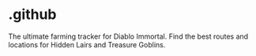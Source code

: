 # .github
The ultimate farming tracker for Diablo Immortal. Find the best routes and locations for Hidden Lairs and Treasure Goblins.
